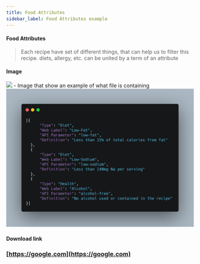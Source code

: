 ```yaml
---
title: Food Attributes
sidebar_label: Food Attributes example
---
```



#### Food Attributes


>
> Each recipe have set of different things, that can help us to filter this recipe.
> diets, allergy, etc. can be united by a term of an attribute


#### Image

![](https://raw.githubusercontent.com/GroceriStar/creative/master/) - Image that show an example of what file is containing
![](https://github.com/GroceriStar/creative/blob/master/fetch-examples/healthLabels.png)

#### Download link
### [https://google.com](https://google.com)
